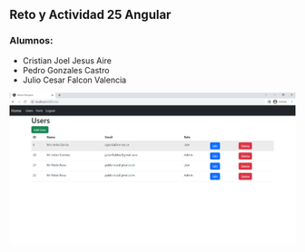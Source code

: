 ## Reto y Actividad 25 Angular
### Alumnos:
- Cristian Joel Jesus Aire
- Pedro Gonzales Castro
- Julio Cesar Falcon Valencia

![Página principal](src/assets/Captura.PNG)
